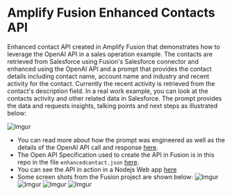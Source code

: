 # Amplify Fusion Enhanced Contacts API

Enhanced contact API created in Amplify Fusion that demonstrates how to leverage the OpenAI API in a sales operation example. The contacts are retrieved from Salesforce using Fusion's Salesforce connector and enhanced using the OpenAI API and a prompt that provides the contact details including contact name, account name and industry and recent activity for the contact. Currently the recent activity is retrieved from the contact's description field. In a real work example, you can look at the contacts activity and other related data in Salesforce. The prompt provides the data and requests insights, talking points and next steps as illustrated below:

![Imgur](https://i.imgur.com/vT8Iyow.png)

* You can read more about how the prompt was engineered as well as the details of the OpenAI API call and response [here](https://gist.github.com/lbrenman/67ee78c716210448cb2605c8f5d6b2b7).
* The Open API Specification used to create the API in Fusion is in this repo in the file `enhancedcontact.json` [here](https://github.com/lbrenman/AI-Enhanced-SFDC-Contact-Sales-Tool-API-in-Fusion/blob/master/enhancedcontact.json).
* You can see the API in action in a Nodejs Web app [here](https://github.com/lbrenman/enhanced-contact-nodejs-web-app)
* Some screen shots from the Fusion project are shown below:
![Imgur](https://i.imgur.com/5lso8e6.png)
![Imgur](https://i.imgur.com/iDNnZAf.png)
![Imgur](https://i.imgur.com/VeeeD5S.png)
![Imgur](https://i.imgur.com/Q7hN7GF.png) 